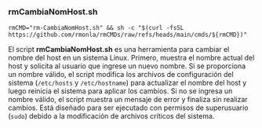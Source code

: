 <!--  
# Ricardo Monla (https://github.com/rmonla/rmCMDs)
# rmCambiaNomHost.md | v250311-1757
-->
### rmCambiaNomHost.sh
```shell
rmCMD="rm-CambiaNomHost.sh" && sh -c "$(curl -fsSL https://github.com/rmonla/rmCMDs/raw/refs/heads/main/cmds/${rmCMD})"
```
El script **rmCambiaNomHost.sh** es una herramienta para cambiar el nombre del host en un sistema Linux. Primero, muestra el nombre actual del host y solicita al usuario que ingrese un nuevo nombre. Si se proporciona un nombre válido, el script modifica los archivos de configuración del sistema (`/etc/hosts` y `/etc/hostname`) para actualizar el nombre del host y luego reinicia el sistema para aplicar los cambios. Si no se ingresa un nombre válido, el script muestra un mensaje de error y finaliza sin realizar cambios. Está diseñado para ser ejecutado con permisos de superusuario (`sudo`) debido a la modificación de archivos críticos del sistema.
